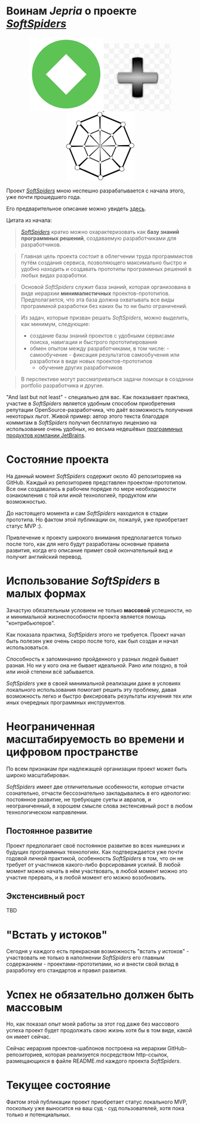 # Воинам *Jepria* о проекте *[SoftSpiders](https://github.com/softspider)*

<p align="center">
  <a href="https://github.com/Jepria">
    <img src="./images/jepria-logo-85.png" />
  </a>
  <img src="./images/plus-3d-80.jpg" />
  <a href="https://github.com/softspider">
    <img src="./images/sslogo-from-github-40.png" />
  </a>
</p>

Проект *[SoftSpiders](https://github.com/softspider)* мною неспешно разрабатывается с начала этого, уже почти прошедшего года.

Его предварительное описание можно увидеть [здесь](https://github.com/softspider/softspiders).

Цитата из начала:

> *[SoftSpiders](https://github.com/softspider)* кратко можно охарактеризовать как **базу знаний программных решений**,
создаваемую разработчиками для разработчиков.  

>Главная цель проекта состоит в облегчении труда программистов путём создания сервиса, позволяющего максимально быстро и
удобно находить и создавать прототипы программных решений в любых видах разработки.  

>Основой *SoftSpiders* служит база знаний, которая организована в виде иерархии **минималистичных** проектов-прототипов.
Предполагается, что эта база должна охватывать все виды программной разработки без каких бы то ни было ограничений. 

>Из задач, которые призван решать *SoftSpiders*, можно выделить, как минимум, следующие:  
>- создание базы знаний проектов с удобными сервисами поиска, навигации и быстрого прототипирования
>- обмен опытом между разработчиками, в том числе:
    - самообучение
    - фиксация результатов самообучения или разработки в виде новых проектов-прототипов  
>   - обучение других разработчиков
    
>В перспективе могут рассматриваться задачи помощи в создании portfolio разработчика и другие.    

"And last but not least" - специально для вас. Как показывает практика, участие в *SoftSpiders* является удобным
способом приобретения репутации OpenSource-разработчика, что даёт возможность получения некоторых льгот.
Живой пример: автор этого текста благодаря коммитам в *SoftSpiders* получил бесплатную лицензию на использование очень
удобных, но весьма недешёвых [программных продуктов компании JetBrains](https://www.jetbrains.com/ru-ru/products.html).

# Состояние проекта

На данный момент *SoftSpiders* содержит около 40 репозиториев на GitHub. Каждый из репозиториев представлен
проектом-прототипом.
Все они создавались в рабочем порядке по мере необходимости ознакомления с той или иной технологией, продуктом или
возможностью.

До настоящего момента и сам *SoftSpiders* находился в стадии прототипа. Но фактом этой публикации он, пожалуй, уже
приобретает статус MVP :).

Привлечение к проекту широкого внимания предполагается только после того, как для него будут разработаны основные
правила развития, когда его описание примет свой окончательный вид и получит английский перевод.

# Использование *SoftSpiders* в малых формах

Зачастую обязательным условием не только **массовой** успешности, но и минимальной жизнеспособности проекта является
помощь "контрибьютеров".

Как показала практика, *SoftSpiders* этого не требуется. Проект начал быть полезен уже очень скоро после того,
как был создан и начал использоваться.

Способность к запоминанию пройденного у разных людей бывает разная. Но ни у кого она не бывает идеальной. Рано или
поздно, в той или иной степени всё забывается.

*SoftSpiders* уже в своей минимальной реализации даже в условиях локального использования помогает решить эту проблему,
давая возможность легко и быстро фиксировать результаты изучения тех или иных очередных программных инструментов.  

# Неограниченная масштабируемость во времени и цифровом пространстве 

По всем признакам при надлежащей организации проект может быть широко масштабирован. 

*SoftSpiders* имеет две отличительные особенности, которые отчасти сознательно, отчасти бессознательно закладывались в его
идеологию: постоянное развитие, не требующее суеты и авралов, и неограниченный, в хорошем смысле слова экстенсивный рост
в любом технологическом направлении. 

## Постоянное развитие 

Проект предполагает своё постоянное развитие во всех нынешних и будущих программных технологиях.
Как подтверждается уже почти годовой личной практикой, особенность *SoftSpiders* в том, что он не требует от участников
какого-либо форсирования усилий. В любой момент можно начать в нём участвовать, в любой момент можно это участие
прервать, и в любой момент его можно возобновить. 

## Экстенсивный рост 

TBD
 
# "Встать у истоков" 

Сегодня у каждого есть прекрасная возможность "встать у истоков" - участвовать не только в наполнении *SoftSpiders* его
главным содержанием - проектами-прототипами, но и внести свой вклад в разработку его стандартов и правил развития.

# Успех не обязательно должен быть массовым 

Но, как показал опыт моей работы за этот год даже без массового успеха проект будет продолжать свою жизнь хотя бы в том виде, какой он
имеет сейчас.
 
Сейчас иерархия проектов-шаблонов построена на иерархии GitHub-репозиториев, которая реализуется посредством http-ссылок,
размещающихся в файле README.md каждого проекта *SoftSpiders*. 

# Текущее состояние

Фактом этой публикации проект приобретает статус локального MVP, поскольку уже выносится на ваш суд - суд пользователей, хотя пока
только и потенциальных.


 